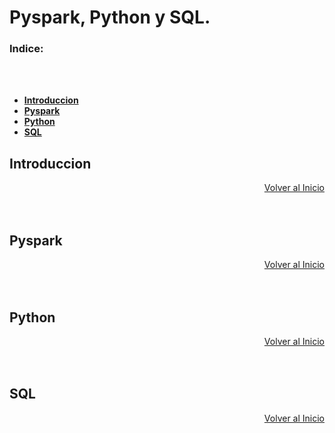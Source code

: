 


# Pyspark, Python y SQL.




### Indice:
<br>
</br>

- [**Introduccion**](https://github.com/MGaloto/Pokemon_App#introduccion)
- [**Pyspark**](https://github.com/MGaloto/Pokemon_App#pyspark)
- [**Python**](https://github.com/MGaloto/Pokemon_App#python)
- [**SQL**](https://github.com/MGaloto/Pokemon_App#sql)


## Introduccion


<div style="text-align: right" class="toc-box">
 <a href="#top">Volver al Inicio</a>
</div>

<br>
</br>


## Pyspark


<div style="text-align: right" class="toc-box">
 <a href="#top">Volver al Inicio</a>
</div>

<br>
</br>


## Python


<div style="text-align: right" class="toc-box">
 <a href="#top">Volver al Inicio</a>
</div>

<br>
</br>

## SQL


<div style="text-align: right" class="toc-box">
 <a href="#top">Volver al Inicio</a>
</div>

<br>
</br>
